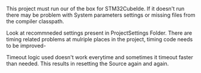 This project must run our of the box for STM32CubeIde. If it doesn't run there may be problem with System parameters settings or missing files from the compiler classpath.

Look at recommneded settings present in ProjectSettings Folder. There are timing related problems at mulriple places in the project, timing code needs to be improved-

Timeout logic used doesn't work everytime and sometimes it timeout faster than needed. This results in resetting the Source again and again.
